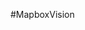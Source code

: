 <!-- This file is needed for jazzy in order to generate an empty starting page instead of a default one. -->
#MapboxVision
